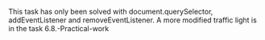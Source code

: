 This task has only been solved with document.querySelector, addEventListener and removeEventListener. A more modified traffic light is in the task 6.8.-Practical-work
